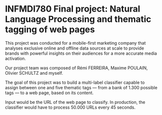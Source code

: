 # INFMDI780 Final project: Natural Language Processing and thematic tagging of web pages

This project was conducted for a mobile-first marketing company that analyses exclusive online and offline data sources at scale to provide brands with powerful insights on their audiences for a more accurate media activation.

Our project team was composed of Rémi FERREIRA, Maxime POULAIN, Olivier SCHULTZ and myself.

The goal of this project was to build a multi-label classifier capable to assign between one and five thematic tags — from a bank of 1.300 possible tags — to a web page, based on its content.

Input would be the URL of the web page to classify. In production, the classifier would have to process 50.000 URLs every 45 seconds.
